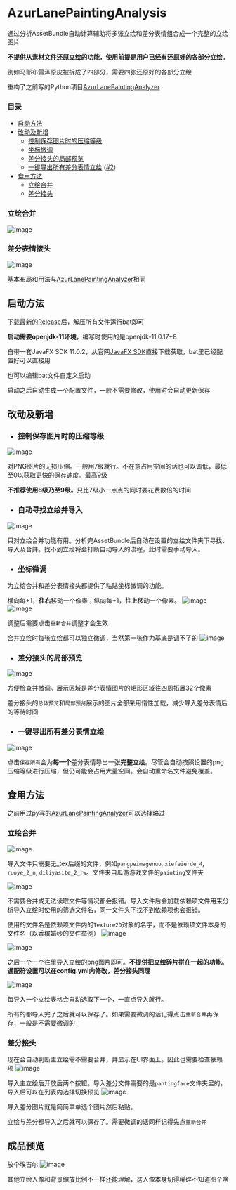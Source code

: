 # AzurLanePaintingAnalysis
通过分析AssetBundle自动计算辅助将多张立绘和差分表情组合成一个完整的立绘图片

**不提供从素材文件还原立绘的功能，使用前提是用户已经有还原好的各部分立绘。**

例如马耶布雷泽原皮被拆成了四部分，需要四张还原好的各部分立绘


重构了之前写的Python项目[AzurLanePaintingAnalyzer](https://github.com/Deficuet/AzurLanePaintingAnalyzer)

### 目录

- [启动方法](#启动方法)
- [改动及新增](#改动及新增)
  - [控制保存图片时的压缩等级](#控制保存图片时的压缩等级)
  - [坐标微调](#坐标微调)
  - [差分接头的局部预览](#差分接头的局部预览)
  - [一键导出所有差分表情立绘](#一键导出所有差分表情立绘)  ([#2](https://github.com/Deficuet/AzurLanePaintingAnalysis-Kt/issues/2))
- [食用方法](#食用方法)
  - [立绘合并](#立绘合并)
  - [差分接头](#差分接头)

### 立绘合并
![image](https://github.com/Deficuet/AzurLanePaintingAnalysis-Kt/assets/36525579/3b934f96-d8e0-411b-8523-3d33c1acd836)

### 差分表情接头
![image](https://github.com/Deficuet/AzurLanePaintingAnalysis-Kt/assets/36525579/bfd3410d-7198-457f-b728-f1d8cf33254c)

基本布局和用法与[AzurLanePaintingAnalyzer](https://github.com/Deficuet/AzurLanePaintingAnalyzer)相同

## 启动方法
下载最新的[Release](https://github.com/Deficuet/AzurLanePaintingAnalysis-Kt/releases)后，解压所有文件运行bat即可

<b>启动需要openjdk-11环境</b>，编写时使用的是openjdk-11.0.17+8

自带一套JavaFX SDK 11.0.2，从官网[JavaFX SDK](https://gluonhq.com/products/javafx/)直接下载获取，bat里已经配置好可以直接用

也可以编辑bat文件自定义启动

启动之后自动生成一个配置文件，一般不需要修改，使用时会自动更新保存

## 改动及新增
- ### 控制保存图片时的压缩等级
![image](https://user-images.githubusercontent.com/36525579/163660015-59cb2b4c-4055-4e13-aa92-2021dc260ac1.png)

对PNG图片的无损压缩。一般用7级就行。不在意占用空间的话也可以调低，最低至0以获取更快的保存速度。最高9级

<b>不推荐使用8级乃至9级。</b>只比7级小一点点的同时要花费数倍的时间

- ### 自动寻找立绘并导入
![image](https://user-images.githubusercontent.com/36525579/209576558-75ed5654-b567-4e25-bb6e-9a4e24728063.png)

只对立绘合并功能有用。分析完AssetBundle后自动在设置的立绘文件夹下寻找、导入及合并。找不到立绘将会打断自动导入的流程，此时需要手动导入。

- ### 坐标微调
为立绘合并和差分表情接头都提供了粘贴坐标微调的功能。

横向每+1，**往右**移动一个像素；纵向每+1，**往上**移动一个像素。
![image](https://user-images.githubusercontent.com/36525579/163660673-c7406669-f57a-48c5-b6ed-52b0594b20ee.png)
![image](https://user-images.githubusercontent.com/36525579/163660720-69962908-226c-4a16-8479-2af10d8b6591.png)

调整后需要点击`重新合并`调整才会生效

合并立绘时每张立绘都可以独立微调，当然第一张作为基底是调不了的
![image](https://user-images.githubusercontent.com/36525579/163660931-806ca73e-def3-49f7-ac7b-a33a3dc812e8.png)

- ### 差分接头的局部预览
![image](https://user-images.githubusercontent.com/36525579/163661090-7a2d4588-59c8-4389-ad5e-adaa3a380f60.png)

方便检查并微调。展示区域是差分表情图片的矩形区域往四周拓展32个像素

差分接头的`总体预览`和`局部预览`展示的图片全部采用惰性加载，减少导入差分表情后的等待时间

- ### 一键导出所有差分表情立绘
![image](https://github.com/Deficuet/AzurLanePaintingAnalysis-Kt/assets/36525579/47f7637b-3891-4353-ba0c-924f98312de8)

点击`保存所有`会为**每一个**差分表情导出一张**完整立绘**。尽管会自动按照设置的png压缩等级进行压缩，但仍可能会占用大量空间。会自动重命名文件避免覆盖。

## 食用方法

之前用过py写的[AzurLanePaintingAnalyzer](https://github.com/Deficuet/AzurLanePaintingAnalyzer)可以选择略过

### 立绘合并
![image](https://user-images.githubusercontent.com/36525579/163661419-df0c3f6d-65b4-4827-b1b2-7c646615ace7.png)

导入文件只需要无_tex后缀的文件，例如`pangpeimagenuo`, `xiefeierde_4`, `ruoye_2_n`, `diliyasite_2_rw`。文件来自瓜游游戏文件的`painting`文件夹

![image](https://user-images.githubusercontent.com/36525579/163661590-0e1f4415-749e-411e-81f7-5d7475c9ae0b.png)

不需要合并或无法读取文件等情况都会报错。导入文件后会加载依赖项文件用来分析导入立绘时使用的筛选文件名，同一文件夹下找不到依赖项也会报错。

使用的文件名是依赖项文件内的`Texture2D`对象的名字，而不是依赖项文件本身的文件名（以香槟婚纱的文件举例）
![image](https://github.com/Deficuet/AzurLanePaintingAnalysis-Kt/assets/36525579/44078c2b-bf42-4d45-857a-031580e5413f)

![image](https://github.com/Deficuet/AzurLanePaintingAnalysis-Kt/assets/36525579/2e77a5d3-f7b0-4ed6-8739-d4ca1a583262)


之后一个一个往里导入立绘的png图片即可。**不提供把立绘碎片拼在一起的功能。通配符设置可以在config.yml内修改，差分接头同理**

![image](https://user-images.githubusercontent.com/36525579/163661671-dcb12c8d-0c81-4e05-bc00-954dc15997f3.png)

每导入一个立绘表格会自动选取下一个，一直点导入就行。

所有的都导入完了之后就可以保存了。如果需要微调的话记得点击`重新合并`再保存，一般是不需要微调的

### 差分接头
现在会自动判断主立绘需不需要合并，并显示在UI界面上。因此也需要检查依赖项
![image](https://user-images.githubusercontent.com/36525579/163661853-1588a80e-bf7d-4cab-bbb1-f39030d1e397.png)

导入主立绘后开放后两个按钮。导入差分文件需要的是`pantingface`文件夹里的，导入后可以在列表内选择切换预览
![image](https://user-images.githubusercontent.com/36525579/163662005-23338c17-161b-45ad-8b0a-e70385dc4ef4.png)

导入差分图片就是简简单单选个图片然后粘贴。

立绘与差分都导入之后就可以保存了。需要微调的话同样记得先点`重新合并`

## 成品预览
放个埃吉尔
![image](https://github.com/Deficuet/AzurLanePaintingAnalysis-Kt/assets/36525579/0983157c-8f4f-4d59-bc60-d57c63fd8cb4)

其他立绘人像和背景缩放比例不一样还能理解，这人像本身切得稀碎不知道图个啥
